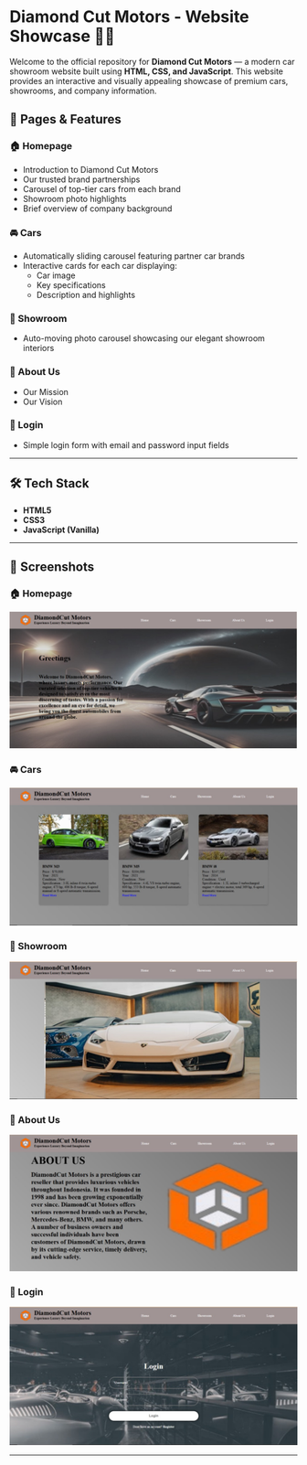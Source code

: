 # Diamond Cut Motors - Website Showcase 🚗💎

Welcome to the official repository for **Diamond Cut Motors** — a modern car showroom website built using **HTML, CSS, and JavaScript**. This website provides an interactive and visually appealing showcase of premium cars, showrooms, and company information.


## 📁 Pages & Features

### 🏠 Homepage
- Introduction to Diamond Cut Motors
- Our trusted brand partnerships
- Carousel of top-tier cars from each brand
- Showroom photo highlights
- Brief overview of company background

### 🚘 Cars
- Automatically sliding carousel featuring partner car brands
- Interactive cards for each car displaying:
  - Car image
  - Key specifications
  - Description and highlights

### 🏢 Showroom
- Auto-moving photo carousel showcasing our elegant showroom interiors

### 📖 About Us
- Our Mission
- Our Vision

### 🔐 Login
- Simple login form with email and password input fields

---

## 🛠️ Tech Stack

- **HTML5**
- **CSS3**
- **JavaScript (Vanilla)**

---

## 📸 Screenshots

### 🏠 Homepage
![Homepage Screenshot](Assets/image1.jpg)

### 🚘 Cars
![Cars Screenshot](Assets/image2.jpg)

### 🏢 Showroom
![Showroom Screenshot](Assets/image3.jpg)

### 📖 About Us
![About Us Screenshot](Assets/image4.jpg)

### 🔐 Login
![Login Screenshot](Assets/image5.jpg)

---


